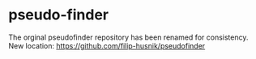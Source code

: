# pseudo-finder
The orginal pseudofinder repository has been renamed for consistency. New location: https://github.com/filip-husnik/pseudofinder
